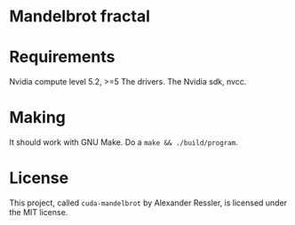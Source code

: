 # Mandelbrot fractal

# Requirements

Nvidia compute level 5.2, >=5
The drivers. The Nvidia sdk, nvcc.


# Making

It should work with GNU Make. Do a `make && ./build/program`.



# License

This project, called `cuda-mandelbrot` by Alexander Ressler,
is licensed under the MIT license.
